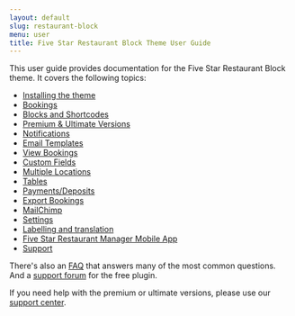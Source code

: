 ```yaml
---
layout: default
slug: restaurant-block
menu: user
title: Five Star Restaurant Block Theme User Guide
---
```

This user guide provides documentation for the Five Star Restaurant Block theme. It covers the following topics:

- [Installing the theme](getting-started/install)
- [Bookings](bookings)
- [Blocks and Shortcodes](blocks-shortcodes)
- [Premium & Ultimate Versions](premium)
- [Notifications](notifications)
- [Email Templates](email-templates)
- [View Bookings](view-bookings)
- [Custom Fields](custom-fields)
- [Multiple Locations](multiple-locations)
- [Tables](tables)
- [Payments/Deposits](payments)
- [Export Bookings](export-bookings)
- [MailChimp](mailchimp)
- [Settings](settings)
- [Labelling and translation](labelling)
- [Five Star Restaurant Manager Mobile App](fsrm)
- [Support](support)

There's also an [FAQ](faq) that answers many of the most common questions. And a [support forum](https://wordpress.org/support/theme/restaurant-block) for the free plugin.

If you need help with the premium or ultimate versions, please use our [support center](https://www.fivestarplugins.com/support-center/).
